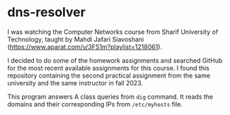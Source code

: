 # dns-resolver
I was watching the Computer Networks course from Sharif University of Technology, taught by Mahdi Jafari Siavoshani  (https://www.aparat.com/v/3FS1m?playlist=1218061).

I decided to do some of the homework assignments and searched GitHub for the most recent available assignments for this course. I found this repository containing the second practical assignment from the same university and the same instructor in fall 2023.

This program answers A class queries from `dig` command. It reads the domains and their corresponding IPs from `/etc/myhosts` file.
